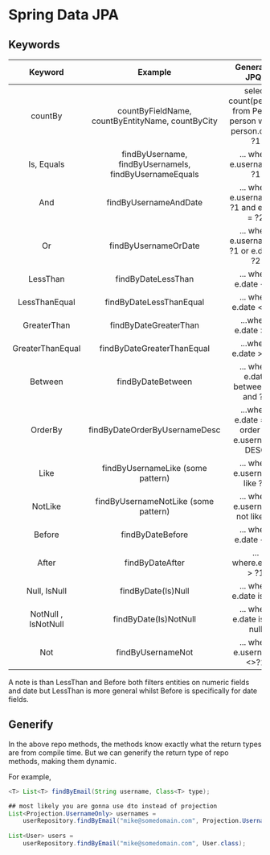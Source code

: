 # Spring Data JPA

## Keywords

| Keyword | Example | Generated JPQL |
| :---: | :---: | :---: |
| countBy | countByFieldName, countByEntityName, countByCity | select count(person) from Person person where person.city = ?1 |
| Is, Equals | findByUsername, findByUsernameIs, findByUsernameEquals | ... where e.username = ?1 |
| And | findByUsernameAndDate | ... where e.username = ?1 and e.date = ?2 | 
| Or | findByUsernameOrDate | ... where e.username = ?1 or e.date = ?2 | 
| LessThan | findByDateLessThan | ... where e.date < ?1 |
| LessThanEqual | findByDateLessThanEqual | ... where e.date <= ?1 |
| GreaterThan | findByDateGreaterThan | ...where e.date > ?1 |
| GreaterThanEqual | findByDateGreaterThanEqual | ...where e.date >= ?1 |
| Between | findByDateBetween | ... where e.date between ?1 and ?2 |
| OrderBy | findByDateOrderByUsernameDesc | ...where e.date = ?1 order by e.username DESC |
| Like | findByUsernameLike (some pattern) | ... where e.username like ?1 |
| NotLike | findByUsernameNotLike (some pattern) | ... where e.username not like ?1 |
| Before | findByDateBefore | ... where e.date < ?1 |
| After | findByDateAfter | ... where.edate > ?1 |
| Null, IsNull | findByDate(Is)Null | ... where e.date is null | 
| NotNull , IsNotNull | findByDate(Is)NotNull | ... where e.date is not null | 
| Not | findByUsernameNot | ... where e.username <>?1 |

A note is than LessThan and Before both filters entities on numeric fields and date but LessThan
is more general whilst Before is specifically for date fields.

## Generify
In the above repo methods, the methods know exactly what the return types are from compile time.
But we can generify the return type of repo methods, making them dynamic.

For example,
```java
<T> List<T> findByEmail(String username, Class<T> type);

## most likely you are gonna use dto instead of projection
List<Projection.UsernameOnly> usernames =
    userRepository.findByEmail("mike@somedomain.com", Projection.UsernameOnly.class);
    
List<User> users =
    userRepository.findByEmail("mike@somedomain.com", User.class);
```
